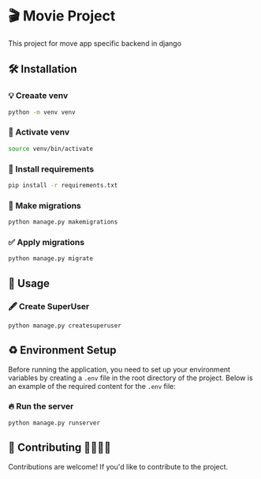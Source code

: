 # 🎬 Movie Project
This project for move app specific backend in django

## 🛠 Installation 

### 💡 Creaate venv 
```bash
python -m venv venv
```

### 🎇 Activate venv 
```bash
source venv/bin/activate
```
### 🔧 Install requirements
```bash
pip install -r requirements.txt
```

### 📌 Make migrations 
```bash
python manage.py makemigrations
```

### ✅ Apply migrations
```bash
python manage.py migrate
```
## 📒 Usage
### 🖋 Create SuperUser
```bash
python manage.py createsuperuser
```
## ♻️ Environment Setup

Before running the application, you need to set up your environment variables by creating a `.env` file in the root directory of the project. Below is an example of the required content for the `.env` file:

### 🔥 Run the server
```bash
python manage.py runserver
```
## 🙏 Contributing 🫱🏼‍🫲🏻
Contributions are welcome! If you'd like to contribute to the project.


